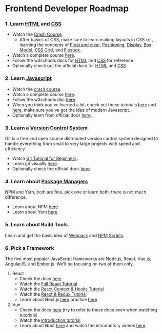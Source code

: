 # Frontend Developer Roadmap
### 1. Learn [HTML](https://developer.mozilla.org/en-US/docs/Web/HTML) and [CSS](https://developer.mozilla.org/en-US/docs/Web/CSS)
- Watch the [Crash Course](https://www.youtube.com/watch?v=qz0aGYrrlhU).
	- After basics of CSS, make sure to learn making layouts in CSS i.e., learning the concepts of [Float and clear](https://www.w3schools.com/css/css_float.asp), [Positioning](https://www.w3schools.com/css/css_positioning.asp), [Display](https://www.w3schools.com/cssref/pr_class_display.asp), [Box Model](https://www.w3schools.com/css/css_boxmodel.asp), [CSS Grid](https://www.w3schools.com/css/css_grid.asp), and [Flexbox](https://www.w3schools.com/css/css3_flexbox.asp).
- Watch a complete course [here](https://www.youtube.com/watch?v=mU6anWqZJcc).
- Follow the w3schools docs for [HTML](https://www.w3schools.com/html/) and [CSS](https://www.w3schools.com/css/default.asp) for reference.
- Optionally check out the official docs for [HTML](https://developer.mozilla.org/en-US/docs/Learn/HTML) and [CSS](https://developer.mozilla.org/en-US/docs/Learn/Getting_started_with_the_web/CSS_basics).
### 2. Learn [Javascript](https://developer.mozilla.org/en-US/docs/Web/JavaScript)
- Watch the [crash course](https://www.youtube.com/watch?v=W6NZfCO5SIk).
- Watch a complete course [here](https://www.youtube.com/watch?v=PkZNo7MFNFg).
- Follow the w3schools doc [here](https://www.w3schools.com/js/DEFAULT.asp).
- When you think you've learned a lot, check out these tutorials  [here](https://www.youtube.com/watch?v=NCwa_xi0Uuc) and [here](https://www.youtube.com/watch?v=0Mp2kwE8xY0&list=PL4cUxeGkcC9gKfw25slm4CUDUcM_sXdml), make sure you've got the idea of modern Javascript.
- Optionally learn from official docs [here](https://developer.mozilla.org/en-US/docs/Learn/JavaScript).
### 3. Learn a [Version Control System](https://www.atlassian.com/git/tutorials/what-is-version-control)
Git is a free and open source distributed version control system designed to handle everything from small to very large projects with speed and efficiency.

- Watch [Git Tutorial for Beginners](https://www.youtube.com/watch?v=8JJ101D3knE).
- Learn git visually [here](https://learngitbranching.js.org/).
- Optionally check the official docs [here](https://git-scm.com/doc).

### 4. Learn about [Package Managers](https://en.wikipedia.org/wiki/Package_manager)
NPM and Yarn, both are fine, pick one or learn both, there is not much difference.
- Learn about NPM [here](https://www.youtube.com/watch?v=2V1UUhBJ62Y).
- Learn about  Yarn [here](https://www.youtube.com/watch?v=7n467QmiANM).

### 5. Learn about Build Tools
Learn and get the basic idea of  [Webpack](https://www.youtube.com/watch?v=TzdEpgONurw) and [NPM Scripts](https://www.freecodecamp.org/news/introduction-to-npm-scripts-1dbb2ae01633/).

### 6. Pick a Framework
The five most popular JavaScript frameworks are Node.js, React, Vue.js, AngularJS, and Ember.js. We'll be focusing on two of them only.
1. React
	- Check the docs [here](https://reactjs.org/)
	- Watch the [Full React Tutorial](https://www.youtube.com/watch?v=j942wKiXFu8&list=PL4cUxeGkcC9gZD-Tvwfod2gaISzfRiP9d)
	- Watch the [React Context & Hooks Tutorial](https://www.youtube.com/watch?v=6RhOzQciVwI&list=PL4cUxeGkcC9hNokByJilPg5g9m2APUePI)
	- Watch the [React & Redux Tutorial](https://www.youtube.com/watch?v=OxIDLw0M-m0&list=PL4cUxeGkcC9ij8CfkAY2RAGb-tmkNwQHG)
	- Learn about Next.js [here](https://nextjs.org/docs/getting-started) practice [here](https://nextjs.org/learn/basics/create-nextjs-app?utm_source=next-site&utm_medium=homepage-cta&utm_campaign=next-website)
2. Vue
	- Check the docs [here](https://v3.vuejs.org/guide/introduction.html) (try to refer to these docs even when watching tutorials)
	- Watch the [introduction tutorial](https://www.vuemastery.com/courses/intro-to-vue-3/intro-to-vue3/)
	- Learn about Nuxt [here](https://nuxtjs.org/docs/2.x/get-started/installation)  and watch the introductory videos [here](https://vueschool.io/lessons/what-is-nuxtjs).

